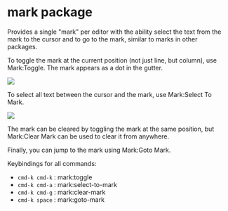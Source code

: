 # mark package

Provides a single "mark" per editor with the ability select the text from the
mark to the cursor and to go to the mark, similar to marks in other packages.

To toggle the mark at the current position (not just line, but column), use Mark:Toggle.  The
mark appears as a dot in the gutter.

![](http://mkleehammer.github.com/atom-mark/images/mark.png)

To select all text between the cursor and the mark, use Mark:Select To Mark.

![](http://mkleehammer.github.com/atom-mark/images/select.png)

The mark can be cleared by toggling the mark at the same position, but Mark:Clear Mark
can be used to clear it from anywhere.

Finally, you can jump to the mark using Mark:Goto Mark.

Keybindings for all commands:

* `cmd-k cmd-k` : mark:toggle
* `cmd-k cmd-a` : mark:select-to-mark
* `cmd-k cmd-g` : mark:clear-mark
* `cmd-k space` : mark:goto-mark
